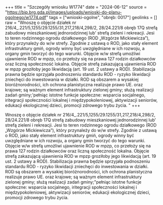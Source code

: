 +++
title = "Szczegóły wniosku W1774"
date = "2024-06-12"
source = "https://bip.brg.gda.pl/images/uploads/wnioski-do-planu-ogolnego/w1774.pdf"
tags = ["wnioski-ogolne", "obręb: 0017"]
geolinks = []
raw = "Wnoszę o objęcie działek nr 216/4_.221/5,1255/29.1255/31,217,218/4,298/2, 28/24.221/8 obręb 17Q strefą zabudowy mieszkaniowej jednorodzinnej lub' strefą zieleni i rekreacji. Jesi to teren rodzinnego ogrodu działkowego (ROD „Wzgórze Mickiewicza”), który przynależy do w/w strefy. Zgodnie z ustawą o ROD, jako stały element infrastruktury gmiń, ogrody winny być uwzględniane w ich rozwoju, a organy gmin tworzyć do tego warunki. Objęcie w/w strefą umożliwi ujawnienie ROD w mpzp, co przełoży się na prawa 127 rodzin działkowców oraz liczną społeczność lokalna. Objęcie strefą zakazującą ujawnienia ROD w mpzp groziłoby jego likwidacją (art. 19 ust. 2 ustawy a ROD). Stabilizacja prawna będzie sprzyjała podnoszeniu standardu ROD - ryzyko likwidacji zniechęci do inwestowania w działki. ROD są obszarem a wysakiej bioróżnorodności, ich ochrona planistyczna realizuje prawo UE. oraz krajowe; są ważnym element infrastruktury zielonej gminy; służą realizacji zadań gminy;'pełniąc istotne funkcje społeczne: wsparcia socjalnego, iritegracji społeczności lokalnej i międzypokoleniowej, aktywizacji seniorów, edukacji ekologicznej dzieci, promocji zdrowego trybu życia. "
+++

Wnoszę o objęcie działek nr 216/4_.221/5,1255/29.1255/31,217,218/4,298/2,
28/24.221/8 obręb 17Q strefą zabudowy mieszkaniowej jednorodzinnej lub' strefą
zieleni i rekreacji. Jesi to teren rodzinnego ogrodu działkowego (ROD „Wzgórze
Mickiewicza”), który przynależy do w/w strefy. Zgodnie z ustawą o ROD, jako stały element
infrastruktury gmiń, ogrody winny być uwzględniane w ich rozwoju, a organy gmin tworzyć
do tego warunki. Objęcie w/w strefą umożliwi ujawnienie ROD w mpzp, co przełoży się na
prawa 127 rodzin działkowców oraz liczną społeczność lokalna. Objęcie
strefą zakazującą ujawnienia ROD w mpzp groziłoby jego likwidacją (art. 19 ust. 2 ustawy a
ROD). Stabilizacja prawna będzie sprzyjała podnoszeniu standardu ROD - ryzyko likwidacji
zniechęci do inwestowania w działki. ROD są obszarem a wysakiej bioróżnorodności, ich
ochrona planistyczna realizuje prawo UE. oraz krajowe; są ważnym element infrastruktury
zielonej gminy; służą realizacji zadań gminy;"pełniąc istotne funkcje społeczne: wsparcia
socjalnego, iritegracji społeczności lokalnej i międzypokoleniowej, aktywizacji seniorów,
edukacji ekologicznej dzieci, promocji zdrowego trybu życia.



